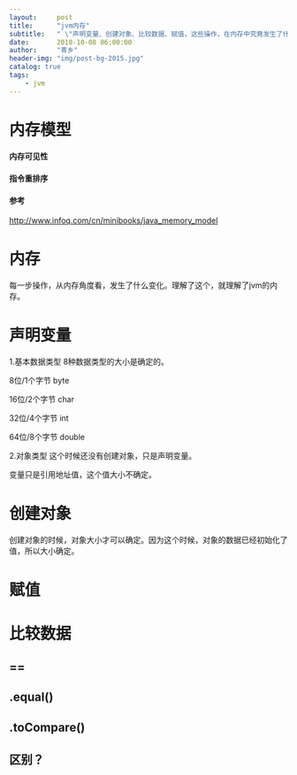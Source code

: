 ```yaml
---
layout:     post
title:      "jvm内存"
subtitle:   " \"声明变量、创建对象、比较数据、赋值，这些操作，在内存中究竟发生了什么\""
date:       2018-10-08 06:00:00
author:     "青乡"
header-img: "img/post-bg-2015.jpg"
catalog: true
tags:
    - jvm
---
```




# 内存模型

#### 内存可见性

#### 指令重排序

#### 参考
http://www.infoq.com/cn/minibooks/java_memory_model


# 内存
每一步操作，从内存角度看，发生了什么变化。理解了这个，就理解了jvm的内存。

# 声明变量
1.基本数据类型
8种数据类型的大小是确定的。

8位/1个字节
byte

16位/2个字节
char

32位/4个字节
int

64位/8个字节
double



2.对象类型
这个时候还没有创建对象，只是声明变量。

变量只是引用地址值，这个值大小不确定。



# 创建对象
创建对象的时候，对象大小才可以确定。因为这个时候，对象的数据已经初始化了值，所以大小确定。

# 赋值

# 比较数据
## ==

## .equal()

## .toCompare()

## 区别？
